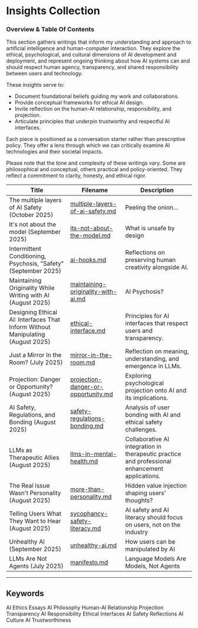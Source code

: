 # Insights Collection

### Overview & Table Of Contents

This section gathers writings that inform my understanding and approach to artificial intelligence and human-computer interaction. They explore the ethical, psychological, and cultural dimensions of AI development and deployment, and represent ongoing thinking about how AI systems can and should respect human agency, transparency, and shared responsibility between users and technology.

These insights serve to:

- Document foundational beliefs guiding my work and collaborations.
- Provide conceptual frameworks for ethical AI design.
- Invite reflection on the human-AI relationship, responsibility, and projection.
- Articulate principles that underpin trustworthy and respectful AI interfaces.

Each piece is positioned as a conversation starter rather than prescriptive policy. They offer a lens through which we can critically examine AI technologies and their societal impacts.

Please note that the tone and complexity of these writings vary. Some are philosophical and conceptual, others practical and policy-oriented. They reflect a commitment to clarity, honesty, and ethical rigor.

| Title                                                                           | Filename                                                                                  | Description                                                                                     |
| ------------------------------------------------------------------------------- | ----------------------------------------------------------------------------------------- | ----------------------------------------------------------------------------------------------- |
| The multiple layers of AI Safety (October 2025)                                 | [multiple-layers-of-ai-safety.md](/seed-insights/multiple-layers-of-ai-safety.md)         | Peeling the onion...                                                                            |
| It's not about the model (September 2025)                                       | [its-not-about-the-model.md](/seed-insights/its-not-about-the-model.md)                   | What is unsafe by design                                                                        |
| Intermittent Conditioning, Psychosis, "Safety" (September 2025)                 | [ai-hooks.md](/seed-insights/ai-hooks.md)                                                 | Reflections on preserving human creativity alongside AI.                                        |
| Maintaining Originality While Writing with AI (August 2025)                     | [maintaining-originality-with-ai.md](/seed-insights/maintaining-originality-with-ai.md)   | AI Psychosis?                                                                                   |
| Designing Ethical AI: Interfaces That Inform Without Manipulating (August 2025) | [ethical-interface.md](/seed-insights/ethical-interface.md)                               | Principles for AI interfaces that respect users and transparency.                               |
| Just a Mirror In the Room? (July 2025)                                          | [mirror-in-the-room.md](/seed-insights/mirror-in-the-room.md)                             | Reflection on meaning, understanding, and emergence in LLMs.                                    |
| Projection: Danger or Opportunity? (August 2025)                                | [projection-danger-or-opportunity.md](/seed-insights/projection-danger-or-opportunity.md) | Exploring psychological projection onto AI and its implications.                                |
| AI Safety, Regulations, and Bonding (August 2025)                               | [safety-regulations-bonding.md](seed-insights/safety-regulations-bonding.md)              | Analysis of user bonding with AI and ethical safety challenges.                                 |
| LLMs as Therapeutic Allies (August 2025)                                        | [llms-in-mental-health.md](/seed-insights/llms-in-mental-health.md)                       | Collaborative AI integration in therapeutic practice and professional enhancement applications. |
| The Real Issue Wasn't Personality (August 2025)                                 | [more-than-personality.md](/seed-insights/more-than-personality.md)                       | Hidden value injection shaping users' thoughts?                                                 |
| Telling Users What They Want to Hear (August 2025)                              | [sycophancy-safety-literacy.md](/seed-insights/sycophancy-safety-literacy.md)             | AI safety and AI literacy should focus on users, not on the industry                            |
| Unhealthy AI (September 2025)                                                   | [unhealthy-ai.md](/seed-insights/unhealthy-ai.md)                                         | How users can be manipulated by AI                                                              |
| LLMs Are Not Agents (July 2025)                                                 | [manifesto.md](/seed-insights/manifesto.md)                                               | Language Models Are Models, Not Agents                                                          |

---

## Keywords

AI Ethics Essays AI Philosophy Human-AI Relationship Projection Transparency AI Responsibility Ethical Interfaces AI Safety Reflections AI Culture AI Trustworthiness
